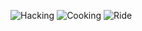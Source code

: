![Hacking](https://media.giphy.com/media/KmHueA88mFABT9GkkR/giphy.gif "Hacking") ![Cooking](https://media.giphy.com/media/l1TJTwU3VfPHU4FCbx/giphy-downsized.gif "Cooking") ![Ride](https://media.giphy.com/media/xToiIsdoL3R6k6kykk/giphy-downsized.gif "Ride")

<!---
oleblaesing/oleblaesing is a ✨ special ✨ repository because its `README.md` (this file) appears on your GitHub profile.
You can click the Preview link to take a look at your changes.
--->
